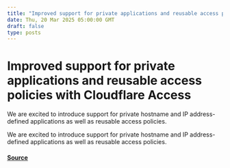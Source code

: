 ```yaml
---
title: "Improved support for private applications and reusable access policies with Cloudflare Access"
date: Thu, 20 Mar 2025 05:00:00 GMT
draft: false
type: posts
---
```

# Improved support for private applications and reusable access policies with Cloudflare Access





 We are excited to introduce support for private hostname and IP address-defined applications as well as reusable access policies. 

We are excited to introduce support for private hostname and IP address-defined applications as well as reusable access policies.

#### [Source](https://blog.cloudflare.com/improved-support-for-private-applications-and-reusable-access-policies-with-cloudflare-access/)


